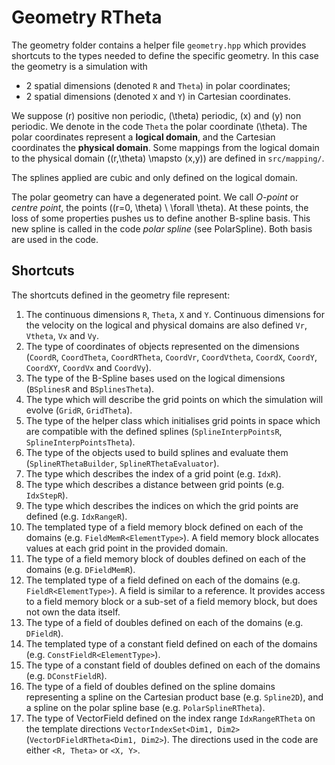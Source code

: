 # Geometry RTheta

The geometry folder contains a helper file `geometry.hpp` which provides shortcuts to the types needed to define the specific geometry. In this case the geometry is a simulation with 
* 2 spatial dimensions (denoted `R` and `Theta`) in polar coordinates; 
* 2 spatial dimensions (denoted `X` and `Y`) in Cartesian coordinates.

We suppose \(r\) positive non periodic, \(\theta\) periodic, \(x\) and \(y\) non periodic. We denote in the code `Theta` the polar coordinate \(\theta\). 
The polar coordinates represent a **logical domain**, and the Cartesian coordinates the **physical domain**. Some mappings from the logical domain to the physical domain \((r,\theta) \mapsto (x,y)\) are defined in `src/mapping/`.

The splines applied are cubic and only defined on the logical domain. 

The polar geometry can have a degenerated point. We call *O-point* or *centre point*, the points \((r=0, \theta) \ \forall \theta\). At these points, the loss of some properties pushes us to define another B-spline basis. This new spline is called in the code *polar spline* (see PolarSpline). Both basis are used in the code. 

## Shortcuts
The shortcuts defined in the geometry file represent:

1. The continuous dimensions `R`, `Theta`, `X` and `Y`. 
    Continuous dimensions for the velocity on the logical and physical domains are also defined `Vr`, `Vtheta`, `Vx` and `Vy`.
2. The type of coordinates of objects represented on the dimensions (`CoordR`, `CoordTheta`, `CoordRTheta`, `CoordVr`, `CoordVtheta`, `CoordX`, `CoordY`, `CoordXY`, `CoordVx` and `CoordVy`).
3.  The type of the B-Spline bases used on the logical dimensions (`BSplinesR` and `BSplinesTheta`).
4.  The type which will describe the grid points on which the simulation will evolve (`GridR`, `GridTheta`). 
5.  The type of the helper class which initialises grid points in space which are compatible with the defined splines (`SplineInterpPointsR`, `SplineInterpPointsTheta`).
6.  The type of the objects used to build splines and evaluate them (`SplineRThetaBuilder`, `SplineRThetaEvaluator`).
7.  The type which describes the index of a grid point (e.g. `IdxR`).
8.  The type which describes a distance between grid points (e.g. `IdxStepR`).
9.  The type which describes the indices on which the grid points are defined (e.g. `IdxRangeR`).
10. The templated type of a field memory block defined on each of the domains (e.g. `FieldMemR<ElementType>`). A field memory block allocates values at each grid point in the provided domain.
11. The type of a field memory block of doubles defined on each of the domains (e.g. `DFieldMemR`).
12. The templated type of a field defined on each of the domains (e.g. `FieldR<ElementType>`). A field is similar to a reference. It provides access to a field memory block or a sub-set of a field memory block, but does not own the data itself.
13. The type of a field of doubles defined on each of the domains (e.g. `DFieldR`).
14. The templated type of a constant field defined on each of the domains (e.g. `ConstFieldR<ElementType>`).
15. The type of a constant field of doubles defined on each of the domains (e.g. `DConstFieldR`).
16. The type of a field of doubles defined on the spline domains representing a spline on the Cartesian product base (e.g. `Spline2D`), and a spline on the polar spline base (e.g. `PolarSplineRTheta`).
17. The type of VectorField defined on the index range `IdxRangeRTheta` on the template directions `VectorIndexSet<Dim1, Dim2>` (`VectorDFieldRTheta<Dim1, Dim2>`). The directions used in the code are either `<R, Theta>` or `<X, Y>`. 
